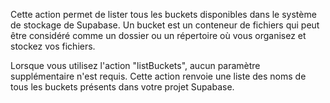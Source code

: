 Cette action permet de lister tous les buckets disponibles dans le système de stockage de Supabase. Un bucket est un conteneur de fichiers qui peut être considéré comme un dossier ou un répertoire où vous organisez et stockez vos fichiers.

Lorsque vous utilisez l'action "listBuckets", aucun paramètre supplémentaire n'est requis. Cette action renvoie une liste des noms de tous les buckets présents dans votre projet Supabase.
